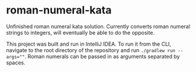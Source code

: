 # roman-numeral-kata
Unfinished roman numeral kata solution. Currently converts roman numeral strings to integers, will eventually be able to do the opposite.

This project was built and run in IntelliJ IDEA. To run it from the CLI, navigate to the root directory of the repository and run `./gradlew run --args=""`. Roman numerals can be passed in as arguments separated by spaces.
